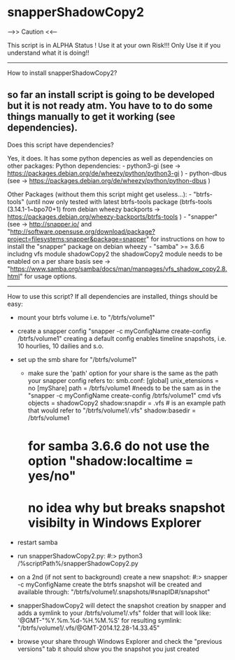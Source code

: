 snapperShadowCopy2
==================
-->>   Caution  <<--

This script is in ALPHA Status !
Use it at your own Risk!!!
Only Use it if you understand what it is doing!!

--------------------------------------------------------------------------------------------

How to install snapperShadowCopy2?

so far an install script is going to be developed but it is not ready atm.
You have to to do some things manually to get it working (see dependencies).
--------------------------------------------------------------------------------------------
Does this script have dependencies?

Yes, it does. It has some python depencies as well as dependencies on other packages:
  Python dependencies:
    - python3-gi (see -> https://packages.debian.org/de/wheezy/python/python3-gi )
    - python-dbus (see -> https://packages.debian.org/de/wheezy/python/python-dbus )
    
  Other Packages (without them this script might get useless...):
    - "btrfs-tools" (until now only tested with latest btrfs-tools package (btrfs-tools (3.14.1-1~bpo70+1)
      from debian wheezy backports -> https://packages.debian.org/wheezy-backports/btrfs-tools )
    - "snapper" (see -> http://snapper.io/ and 
      "http://software.opensuse.org/download/package?project=filesystems:snapper&package=snapper"
      for instructions on how to install the "snapper" package on debian wheezy
    - "samba" >= 3.6.6 includng vfs module shadowCopy2
      the shadowCopy2 module needs to be enabled on a per share basis see ->       
      "https://www.samba.org/samba/docs/man/manpages/vfs_shadow_copy2.8.html"
      for usage options.
      
--------------------------------------------------------------------------------------------
How to use this script?
If all dependencies are installed, things should be easy:
  - mount your btrfs volume i.e. to "/btrfs/volume1"
  - create a snapper config "snapper -c myConfigName create-config /btrfs/volume1"
    creating a default config enables timeline snapshots, i.e. 10 hourlies, 10 dailies and s.o.
  - set up the smb share for "/btrfs/volume1" 
    - make sure the 'path' option for your share is the same as the path your snapper config refers to:
    smb.conf:
      [global]
      unix_etensions = no
      [myShare]
      path = /btrfs/volume1 #needs to be the sam as in the "snapper -c myConfigName create-config /btrfs/volume1" cmd
      vfs objects = shadowCopy2
      shadow:snapdir = .vfs # is an example path that would refer to "/btrfs/volume1/.vfs"
      shadow:basedir = /btrfs/volume1
      # for samba 3.6.6 do not use the option "shadow:localtime = yes/no" 
      # no idea why but breaks snapshot visibilty in Windows Explorer
  
  - restart samba
  - run snapperShadowCopy2.py: 
      #:> python3 /%scriptPath%/snapperShadowCopy2.py
  - on a 2nd (if not sent to background) create a new snapshot: 
      #:> snapper -c myConfigName create
    the btrfs snapshot will be created and available through: "/btrfs/volume1/.snapshots/#snapID#/snapshot"
  - snapperShadowCopy2 will detect the snapshot creation by snapper and adds a symlink to your /btrfs/volume1/.vfs" 
    folder that will look like: '@GMT-"%Y.%m.%d-%H.%M.%S' for resulting symlink:
    "/btrfs/volume1/.vfs/@GMT-2014.12.28-14.33.45"
  - browse your share through Windows Explorer and check the "previous versions" tab it should show you the snapshot      you just created
